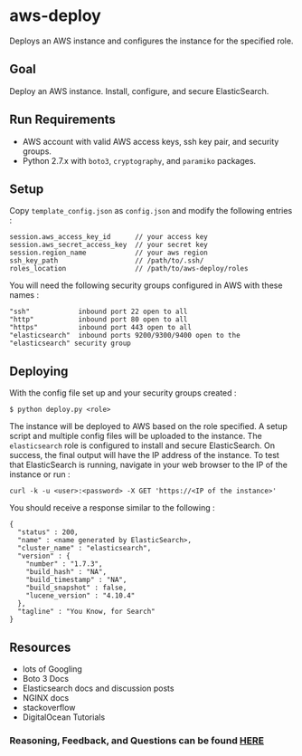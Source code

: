 # aws-deploy
Deploys an AWS instance and configures the instance for the specified role.

## Goal
Deploy an AWS instance. 
Install, configure, and secure ElasticSearch.

## Run Requirements
* AWS account with valid AWS access keys, ssh key pair, and security groups.
* Python 2.7.x with `boto3`, `cryptography`, and `paramiko` packages.

## Setup
Copy `template_config.json` as `config.json` and modify the following entries : 
```
session.aws_access_key_id      // your access key
session.aws_secret_access_key  // your secret key
session.region_name            // your aws region
ssh_key_path                   // /path/to/.ssh/
roles_location                 // /path/to/aws-deploy/roles
```
You will need the following security groups configured in AWS with these names : 
```
"ssh"            inbound port 22 open to all
"http"           inbound port 80 open to all
"https"          inbound port 443 open to all
"elasticsearch"  inbound ports 9200/9300/9400 open to the "elasticsearch" security group
```

## Deploying
With the config file set up and your security groups created : 
```
$ python deploy.py <role>
```
The instance will be deployed to AWS based on the role specified. 
A setup script and multiple config files will be uploaded to the instance.
The `elasticsearch` role is configured to install and secure ElasticSearch.
On success, the final output will have the IP address of the instance.
To test that ElasticSearch is running, navigate in your web browser to the IP of the instance or run :
```
curl -k -u <user>:<password> -X GET 'https://<IP of the instance>'
```
You should receive a response similar to the following : 
```
{
  "status" : 200,
  "name" : <name generated by ElasticSearch>,
  "cluster_name" : "elasticsearch",
  "version" : {
    "number" : "1.7.3",
    "build_hash" : "NA",
    "build_timestamp" : "NA",
    "build_snapshot" : false,
    "lucene_version" : "4.10.4"
  },
  "tagline" : "You Know, for Search"
}

```
## Resources
 - lots of Googling
 - Boto 3 Docs
 - Elasticsearch docs and discussion posts
 - NGINX docs
 - stackoverflow
 - DigitalOcean Tutorials

### Reasoning, Feedback, and Questions can be found [HERE](notes/thoughts.md)

